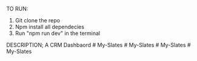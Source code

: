 TO RUN:

1. Git clone the repo
2. Npm install all dependecies
3. Run "npm run dev" in the terminal

DESCRIPTION;
A CRM Dashbaord
#   M y - S l a t e s  
 #   M y - S l a t e s  
 #   M y - S l a t e s  
 #   M y - S l a t e s  
 